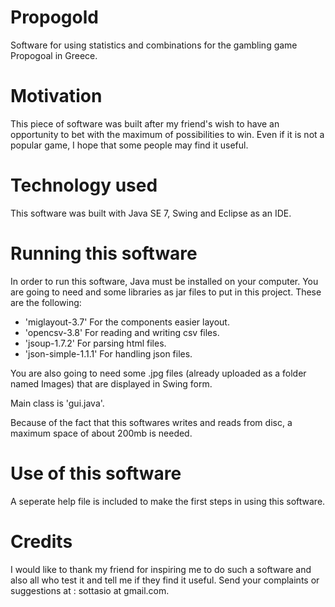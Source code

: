# Propogold
Software for using statistics and combinations for the gambling game Propogoal in Greece.
# Motivation
This piece of software was built after my friend's wish to have an opportunity to bet with the maximum of possibilities to win.
Even if it is not a popular game, I hope that some people may find it useful.
# Technology used
This software was built with Java SE 7, Swing and Eclipse as an IDE.
# Running this software
In order to run this software, Java must be installed on your computer. You are going to need and some libraries as jar files to put in this project. These are the following:

- 'miglayout-3.7'  For the components easier layout.
- 'opencsv-3.8' For reading and writing csv files.
- 'jsoup-1.7.2' For parsing html files.
- 'json-simple-1.1.1' For handling json files.

You are also going to need some .jpg files (already uploaded as a folder named Images) that are displayed in Swing form.

Main class is 'gui.java'.

Because of the fact that this softwares writes and reads from disc, a maximum space of about 200mb is needed.

# Use of this software
A seperate help file is included to make the first steps in using this software.

# Credits
I would like to thank my friend for inspiring me to do such a software and also all who test it and tell me if they find it useful.
Send your complaints or suggestions at : sottasio at gmail.com.
